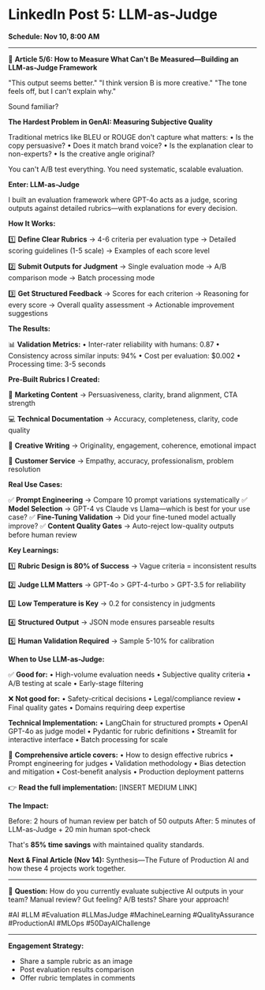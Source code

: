 # LinkedIn Post 5: LLM-as-Judge
**Schedule: Nov 10, 8:00 AM**

---

🎯 **Article 5/6: How to Measure What Can't Be Measured—Building an LLM-as-Judge Framework**

"This output seems better."
"I think version B is more creative."
"The tone feels off, but I can't explain why."

Sound familiar?

**The Hardest Problem in GenAI: Measuring Subjective Quality**

Traditional metrics like BLEU or ROUGE don't capture what matters:
• Is the copy persuasive?
• Does it match brand voice?
• Is the explanation clear to non-experts?
• Is the creative angle original?

You can't A/B test everything. You need systematic, scalable evaluation.

**Enter: LLM-as-Judge**

I built an evaluation framework where GPT-4o acts as a judge, scoring outputs against detailed rubrics—with explanations for every decision.

**How It Works:**

1️⃣ **Define Clear Rubrics**
→ 4-6 criteria per evaluation type
→ Detailed scoring guidelines (1-5 scale)
→ Examples of each score level

2️⃣ **Submit Outputs for Judgment**
→ Single evaluation mode
→ A/B comparison mode
→ Batch processing mode

3️⃣ **Get Structured Feedback**
→ Scores for each criterion
→ Reasoning for every score
→ Overall quality assessment
→ Actionable improvement suggestions

**The Results:**

📊 **Validation Metrics:**
• Inter-rater reliability with humans: 0.87
• Consistency across similar inputs: 94%
• Cost per evaluation: $0.002
• Processing time: 3-5 seconds

**Pre-Built Rubrics I Created:**

📝 **Marketing Content**
→ Persuasiveness, clarity, brand alignment, CTA strength

💻 **Technical Documentation**
→ Accuracy, completeness, clarity, code quality

🎨 **Creative Writing**
→ Originality, engagement, coherence, emotional impact

💬 **Customer Service**
→ Empathy, accuracy, professionalism, problem resolution

**Real Use Cases:**

✅ **Prompt Engineering** → Compare 10 prompt variations systematically
✅ **Model Selection** → GPT-4 vs Claude vs Llama—which is best for your use case?
✅ **Fine-Tuning Validation** → Did your fine-tuned model actually improve?
✅ **Content Quality Gates** → Auto-reject low-quality outputs before human review

**Key Learnings:**

1️⃣ **Rubric Design is 80% of Success** → Vague criteria = inconsistent results

2️⃣ **Judge LLM Matters** → GPT-4o > GPT-4-turbo > GPT-3.5 for reliability

3️⃣ **Low Temperature is Key** → 0.2 for consistency in judgments

4️⃣ **Structured Output** → JSON mode ensures parseable results

5️⃣ **Human Validation Required** → Sample 5-10% for calibration

**When to Use LLM-as-Judge:**

✅ **Good for:**
• High-volume evaluation needs
• Subjective quality criteria
• A/B testing at scale
• Early-stage filtering

❌ **Not good for:**
• Safety-critical decisions
• Legal/compliance review
• Final quality gates
• Domains requiring deep expertise

**Technical Implementation:**
• LangChain for structured prompts
• OpenAI GPT-4o as judge model
• Pydantic for rubric definitions
• Streamlit for interactive interface
• Batch processing for scale

📖 **Comprehensive article covers:**
• How to design effective rubrics
• Prompt engineering for judges
• Validation methodology
• Bias detection and mitigation
• Cost-benefit analysis
• Production deployment patterns

👉 **Read the full implementation:** [INSERT MEDIUM LINK]

**The Impact:**

Before: 2 hours of human review per batch of 50 outputs
After: 5 minutes of LLM-as-Judge + 20 min human spot-check

That's **85% time savings** with maintained quality standards.

**Next & Final Article (Nov 14):** Synthesis—The Future of Production AI and how these 4 projects work together.

---

💭 **Question:** How do you currently evaluate subjective AI outputs in your team? Manual review? Gut feeling? A/B tests? Share your approach!

#AI #LLM #Evaluation #LLMasJudge #MachineLearning #QualityAssurance #ProductionAI #MLOps #50DayAIChallenge

---

**Engagement Strategy:**
- Share a sample rubric as an image
- Post evaluation results comparison
- Offer rubric templates in comments
